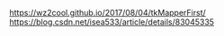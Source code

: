https://wz2cool.github.io/2017/08/04/tkMapperFirst/
https://blog.csdn.net/isea533/article/details/83045335
